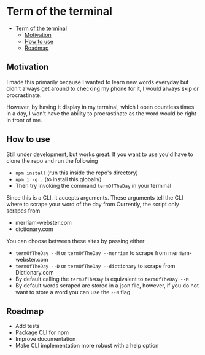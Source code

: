 # Term of the terminal

- [Term of the terminal](#term-of-the-terminal)
  - [Motivation](#motivation)
  - [How to use](#how-to-use)
  - [Roadmap](#roadmap)

## Motivation

I made this primarily because I wanted to learn new words everyday but didn't always get
around to checking my phone for it, I would always skip or procrastinate.

However, by having it display in my terminal, which I open countless times in a day, I
won't have the ability to procrastinate as the word would be right in front of me.

## How to use

Still under development, but works great. If you want to use you'd have to clone the repo
and run the following

- `npm install` (run this inside the repo's directory)
- `npm i -g .` (to install this globally)
- Then try invoking the command `termOfTheDay` in your terminal

Since this is a CLI, it accepts arguments. These arguments tell the CLI where to scrape
your word of the day from Currently, the script only scrapes from

- merriam-webster.com
- dictionary.com

You can choose between these sites by passing either

- `termOfTheDay --M` or `termOfTheDay --merriam` to scrape from merriam-webster.com
- `termOfTheDay --D` or `termOfTheDay --dictionary` to scrape from Dictionary.com
- By default calling the `termOfTheDay` is equivalent to `termOfTheDay --M`
- By default words scraped are stored in a json file, however, if you do not want to store
  a word you can use the `--N` flag

## Roadmap

- Add tests
- Package CLI for npm
- Improve documentation
- Make CLI implementation more robust with a help option
